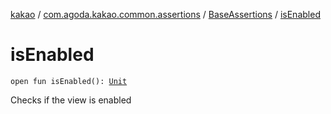 [kakao](../../index.md) / [com.agoda.kakao.common.assertions](../index.md) / [BaseAssertions](index.md) / [isEnabled](./is-enabled.md)

# isEnabled

`open fun isEnabled(): `[`Unit`](https://kotlinlang.org/api/latest/jvm/stdlib/kotlin/-unit/index.html)

Checks if the view is enabled

